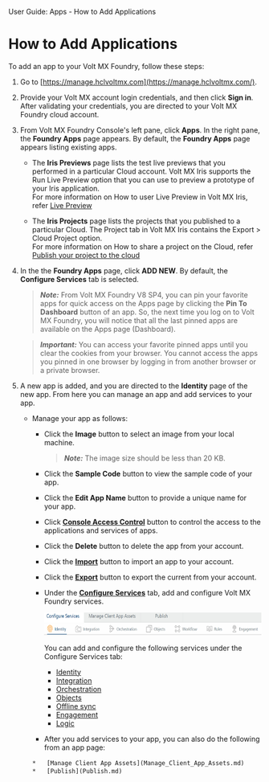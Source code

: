                               

User Guide: Apps - How to Add Applications

How to Add Applications
=======================

To add an app to your Volt MX Foundry, follow these steps:

1.  Go to [https://manage.hclvoltmx.com](https://manage.hclvoltmx.com/).
2.  Provide your Volt MX account login credentials, and then click **Sign in**. After validating your credentials, you are directed to your Volt MX Foundry cloud account.
3.  From Volt MX Foundry Console's left pane, click **Apps**. In the right pane, the **Foundry Apps** page appears. By default, the **Foundry Apps** page appears listing existing apps.
    
    <!-- ![](Resources/Images/ConsoleUI_632x291.png) -->
    
    *   The **Iris Previews** page lists the test live previews that you performed in a particular Cloud account. Volt MX Iris supports the Run Live Preview option that you can use to preview a prototype of your Iris application.  
        For more information on How to user Live Preview in Volt MX Iris, refer [Live Preview](../../../Iris/iris_user_guide/Content/LivePreview.md)
        
    *   The **Iris Projects** page lists the projects that you published to a particular Cloud. The Project tab in Volt MX Iris contains the Export > Cloud Project option.  
        For more information on How to share a project on the Cloud, refer [Publish your project to the cloud](../../../Iris/iris_user_guide/Content/ShareProjectOnTheCloud.md)  
        
4.  In the the **Foundry Apps** page, click **ADD NEW**. By default, the **Configure Services** tab is selected.
    
    > **_Note:_** From Volt MX Foundry V8 SP4, you can pin your favorite apps for quick access on the Apps page by clicking the **Pin To Dashboard** button of an app. So, the next time you log on to Volt MX Foundry, you will notice that all the last pinned apps are available on the Apps page (Dashboard).
    
    > **_Important:_** You can access your favorite pinned apps until you clear the cookies from your browser. You cannot access the apps you pinned in one browser by logging in from another browser or a private browser.
    
5.  A new app is added, and you are directed to the **Identity** page of the new app. From here you can manage an app and add services to your app.
    *   Manage your app as follows:
        
        *   Click the **Image** button to select an image from your local machine.
            
            > **_Note:_** The image size should be less than 20 KB.
            
        *   Click the **Sample Code** button to view the sample code of your app.
        *   Click the **Edit App Name** button to provide a unique name for your app.
        *   Click **[**Console Access Control**](../../../Foundry/voltmx_foundry_roles_access_control_guide/Content/voltmx_foundry_roles_access_control_guide.md)** button to control the access to the applications and services of apps.
        *   Click the **Delete** button to delete the app from your account.
        *   Click the **[Import](Export-Import_Apps.md)** button to import an app to your account.
        *   Click the **[Export](Export-Import_Apps.md)** button to export the current from your account.
        
        *   Under the **[Configure Services](Features.md)** tab, add and configure Volt MX Foundry services.
            
            ![](Resources/Images/Services_551x57.png)
            
            You can add and configure the following services under the Configure Services tab:
            
            *   [Identity](Identity.md)
            *   [Integration](Services.md)
            *   [Orchestration](Orchestration.md)
            *   [Objects](Objectservices.md)
            *   [Offline sync](Legacy_Sync.md)
            *   [Engagement](Engagement.md)
            *   [Logic](Logic_in_Apps.md)  

        *    After you add services to your app, you can also do the following from an app page:

            *   [Manage Client App Assets](Manage_Client_App_Assets.md)
            *   [Publish](Publish.md)
